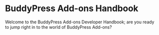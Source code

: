 # BuddyPress Add-ons Handbook

Welcome to the BuddyPress Add-ons Developer Handbook; are you ready to jump right in to the world of BuddyPress Add-ons?
